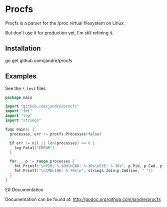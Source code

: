 # Procfs

Procfs is a parser for the /proc virtual filesystem on Linux.

But don't use it for production yet, I'm still refining it.

## Installation

go get github.com/jandre/procfs 

## Examples

See the `*_test` files. 

```go
package main

import "github.com/jandre/procfs"
import "fmt"
import "log"
import "strings"

func main() {
  processes, err := procfs.Processes(false)

  if err != nil || len(processes) <= 0 {
    log.Fatal("ERROR")
  }

  for _, p := range processes {
    fmt.Printf("\nPID: %-10d\nCWD: %-30s\nEXE: %-30s", p.Pid, p.Cwd, p.Exe)
    fmt.Printf("\nCMDLINE: %-70s\n", strings.Join(p.Cmdline, " "))
  }
}
```

E# Documentation

Documentation can be found at: http://godoc.org/github.com/jandre/procfs

